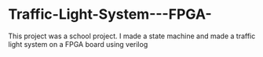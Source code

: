 # Traffic-Light-System---FPGA-
This project was  a school project. I made a state machine and made a traffic light system on a FPGA board using verilog
